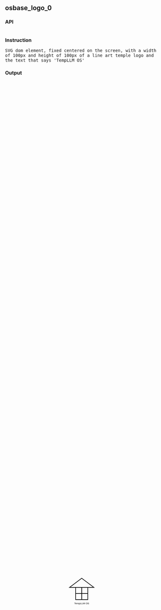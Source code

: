 ## osbase_logo_0
### API
<pre style='text-wrap: wrap'></pre>
### Instruction
<pre style='text-wrap: wrap'>SVG dom element, fixed centered on the screen, with a width of 100px and height of 100px of a line art temple logo and the text that says 'TempLLM OS'</pre>
### Output
<pre style='text-wrap: wrap'><svg width="100" height="100" viewBox="0 0 100 100" style="position: fixed; top: 50%; left: 50%; transform: translate(-50%, -50%);">
  <g fill="none" stroke="black" stroke-width="2">
    <polygon points="50,10 90,40 10,40" />
    <rect x="30" y="40" width="40" height="40" />
    <line x1="50" y1="40" x2="50" y2="80" />
    <line x1="30" y1="60" x2="70" y2="60" />
  </g>
  <text x="50" y="95" font-family="Arial" font-size="8" text-anchor="middle" fill="black">TempLLM OS</text>
</svg>
</pre>
